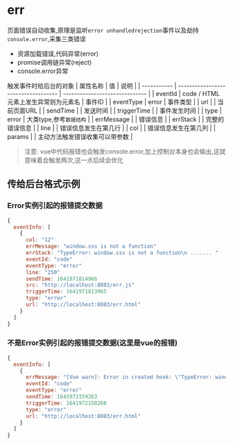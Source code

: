 # err
页面错误自动收集,原理是监听`error unhandledrejection`事件以及劫持`console.error`,采集三类错误
+ 资源加载错误,代码异常(error)
+ promise调用链异常(reject)
+ console.error异常

触发事件时给后台的对象
| 属性名称    | 值                                  | 说明                           |
| ----------- | ----------------------------------- | ------------------------------ |
| eventId     | code / HTML元素上发生异常则为元素名 | 事件ID                         |
| eventType   | error                               | 事件类型                       |
| url         |                                     | 当前页面URL                    |
| sendTime    |                                     | 发送时间                       |
| triggerTime |                                     | 事件发生时间                   |
| type        | error                               | 大类type,参考`数据结构`        |
| errMessage  |                                     | 错误信息                       |
| errStack    |                                     | 完整的错误信息                 |
| line        |                                     | 错误信息发生在第几行           |
| col         |                                     | 错误信息发生在第几列           |
| params      |                                     | 主动方法触发错误收集可以带参数 |

> 注意: vue中代码报错也会触发console.error,加上控制台本身也会输出,这就意味着会触发两次,这一点后续会优化

## 传给后台格式示例
### Error实例引起的报错提交数据
``` js
{
  eventInfo: [
    {
      col: "12"
      errMessage: "window.sss is not a function"
      errStack: "TypeError: window.sss is not a function\n ....... "
      eventId: "code"
      eventType: "error"
      line: "250"
      sendTime: 1641971814966
      src: "http://localhost:8083/err.js"
      triggerTime: 1641971813965
      type: "error"
      url: "http://localhost:8083/err.html"
    }
  ]
}
```

### 不是Error实例引起的报错提交数据(这里是vue的报错)
``` js
{
  eventInfo: [
    {
      errMessage: "[Vue warn]: Error in created hook: \"TypeError: windo ...."
      eventId: "code"
      eventType: "error"
      sendTime: 1641972159263
      triggerTime: 1641972158260
      type: "error"
      url: "http://localhost:8083/err.html"
    }
  ]
}
```